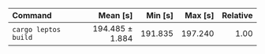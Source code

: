 | Command | Mean [s] | Min [s] | Max [s] | Relative |
|:---|---:|---:|---:|---:|
| `cargo leptos build` | 194.485 ± 1.884 | 191.835 | 197.240 | 1.00 |
